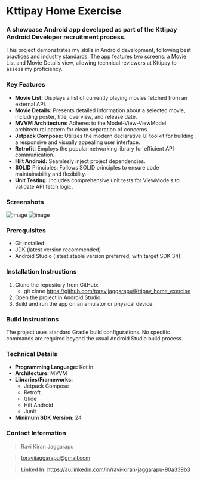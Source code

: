 # Kttipay Home Exercise

### A showcase Android app developed as part of the Kttipay Android Developer recruitment process.
This project demonstrates my skills in Android development, following best practices and industry standards. The app features two screens: a Movie List and Movie Details view, allowing technical reviewers at Kttipay to assess my proficiency.

### Key Features
- **Movie List:** Displays a list of currently playing movies fetched from an external API.
- **Movie Details:** Presents detailed information about a selected movie, including poster, title, overview, and release date.
- **MVVM Architecture:** Adheres to the Model-View-ViewModel architectural pattern for clean separation of concerns.
- **Jetpack Compose:** Utilizes the modern declarative UI toolkit for building a responsive and visually appealing user interface.
- **Retrofit:** Employs the popular networking library for efficient API communication.
- **Hilt Android:** Seamlesly inject project dependencies.
- **SOLID** Principles: Follows SOLID principles to ensure code maintainability and flexibility.
- **Unit Testing:** Includes comprehensive unit tests for ViewModels to validate API fetch logic.

### Screenshots

![image](https://github.com/user-attachments/assets/39a66cf8-9fea-45a7-b4ee-3dfcb016fee7)
![image](https://github.com/user-attachments/assets/ee638454-64e8-42b3-b777-48f8219b56a9)

### Prerequisites
- Git installed
- JDK (latest version recommended)
- Android Studio (latest stable version preferred, with target SDK 34)

### Installation Instructions
  1. Clone the repository from GitHub:
     - git clone https://github.com/toravijaggarapu/Kttipay_home_exercise
  2. Open the project in Android Studio.
  3. Build and run the app on an emulator or physical device.

### Build Instructions
The project uses standard Gradle build configurations. No specific commands are required beyond the usual Android Studio build process.

### Technical Details
- **Programming Language:** Kotlin
- **Architecture:** MVVM
- **Libraries/Frameworks:**
  - Jetpack Compose
  - Retroft
  - Glide
  - Hilt Android
  - Junit
- **Minimum SDK Version:** 24

### Contact Information
> Ravi Kiran Jaggarapu

> toravijaggarapu@gmail.com

> **Linked In:** https://au.linkedin.com/in/ravi-kiran-jaggarapu-90a339b3
